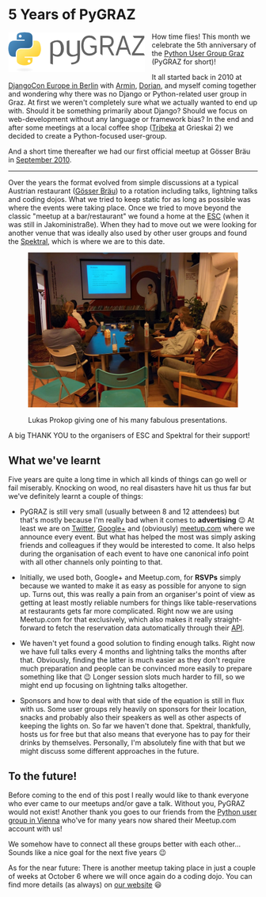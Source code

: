 # 5 Years of PyGRAZ

<img src="logo.png" style="float:left;margin:0 1em 1em 0" alt="">How time flies!
This month we celebrate the 5th anniversary of the
[Python User Group Graz][website] (PyGRAZ for short)!

It all started back in 2010 at [DjangoCon Europe in Berlin][dc10] with
[Armin][ar], [Dorian][ds], and myself coming together and wondering why there
was no Django or Python-related user group in Graz. At first we weren't
completely sure what we actually wanted to end up with. Should it be something
primarily about Django? Should we focus on web-development without any language
or framework bias? In the end and after some meetings at a local coffee shop
([Tribeka][tb] at Grieskai 2) we decided to create a Python-focused user-group.

And a short time thereafter we had our first official meetup at Gösser Bräu in
[September 2010][sp10].

------------

Over the years the format evolved from simple discussions at a typical Austrian
restaurant ([Gösser Bräu][gb]) to a rotation including talks, lightning talks
and coding dojos. What we tried to keep static for as long as possible was where
the events were taking place. Once we tried to move beyond the classic "meetup
at a bar/restaurant" we found a home at the [ESC][esc] (when it was still in
Jakoministraße). When they had to move out we were looking for another venue
that was ideally also used by other user groups and found the [Spektral][],
which is where we are to this date.

<figure>
<img alt="" src="presentation.jpg"/>
<figcaption><p>Lukas Prokop giving one of his many fabulous presentations.</p></figcaption>
</figure>

A big THANK YOU to the organisers of ESC and Spektral for their support!


## What we've learnt

Five years are quite a long time in which all kinds of things can go well or
fail miserably. Knocking on wood, no real disasters have hit us thus far but
we've definitely learnt a couple of things:

* PyGRAZ is still very small (usually between 8 and 12 attendees) but that's
  mostly because I'm really bad when it comes to **advertising** 😉 At least we
  are on [Twitter][tw], [Google+][gp] and (obviously) [meetup.com][mu] where we
  announce every event. But what has helped the most was simply asking friends
  and colleagues if they would be interested to come. It also helps during the
  organisation of each event to have one canonical info point with all other
  channels only pointing to that.

* Initially, we used both, Google+ and Meetup.com, for **RSVPs** simply because
  we wanted to make it as easy as possible for anyone to sign up. Turns out,
  this was really a pain from an organiser's point of view as getting at least
  mostly reliable numbers for things like table-reservations at restaurants gets
  far more complicated. Right now we are using Meetup.com for that exclusively,
  which also makes it really straight-forward to fetch the reservation data
  automatically through their [API][mapi].

* We haven't yet found a good solution to finding enough talks. Right now we
  have full talks every 4 months and lightning talks the months after
  that. Obviously, finding the latter is much easier as they don't require much
  preparation and people can be convinced more easily to prepare something like
  that 😉 Longer session slots much harder to fill, so we might end up focusing
  on lightning talks altogether.

* Sponsors and how to deal with that side of the equation is still in flux with
  us. Some user groups rely heavily on sponsors for their location, snacks and
  probably also their speakers as well as other aspects of keeping the lights
  on. So far we haven't done that. Spektral, thankfully, hosts us for free but
  that also means that everyone has to pay for their drinks by
  themselves. Personally, I'm absolutely fine with that but we might discuss
  some different approaches in the future.


## To the future!

Before coming to the end of this post I really would like to thank everyone who
ever came to our meetups and/or gave a talk. Without you, PyGRAZ would not
exist! Another thank you goes to our friends from the
[Python user group in Vienna][vi] who've for many years now shared their
Meetup.com account with us!

We somehow have to connect all these groups better with each other... Sounds
like a nice goal for the next five years 😉

As for the near future: There is another meetup taking place in just a couple of
weeks at October 6 where we will once again do a coding dojo. You can find more
details (as always) on [our website][website] 😃


[sp10]: https://pygraz.org/meetups/2010-09-07
[website]: https://pygraz.org
[mapi]: http://www.meetup.com/meetup_api/
[gb]: http://goesserbraeugraz.at/
[esc]: http://esc.mur.at/de/overview
[spektral]: http://spektral.at/
[dc10]: http://lanyrd.com/2010/djangocon-eu/
[ar]: http://lucumr.pocoo.org/about/
[ds]: http://santner.com/
[tb]: http://www.tribeka.at/
[mu]: http://www.meetup.com/PyGRAZ/
[tw]: https://twitter.com/pygraz
[gp]: https://plus.google.com/b/101185345132127945047/101185345132127945047/posts
[vi]: http://pyug.at/
